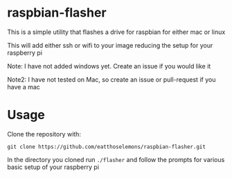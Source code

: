 # raspbian-flasher

This is a simple utility that flashes a drive for raspbian for either mac or linux

This will add either ssh or wifi to your image reducing the setup for your raspberry pi

Note: I have not added windows yet. Create an issue if you would like it

Note2: I have not tested on Mac, so create an issue or pull-request if you have a mac

# Usage

Clone the repository with:

`git clone https://github.com/eatthoselemons/raspbian-flasher.git`

In the directory you cloned run `./flasher` and follow the prompts for various basic setup of your raspberry pi
